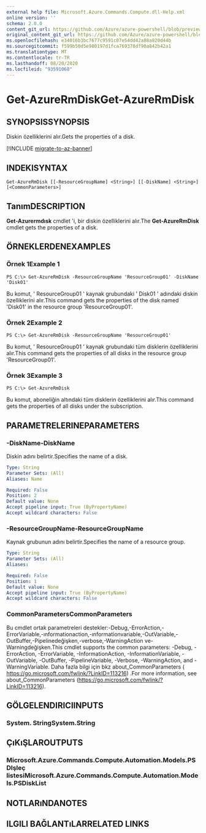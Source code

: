 ```yaml
---
external help file: Microsoft.Azure.Commands.Compute.dll-Help.xml
online version: ''
schema: 2.0.0
content_git_url: https://github.com/Azure/azure-powershell/blob/preview/src/ResourceManager/Compute/Stack/Commands.Compute/help/Get-AzureRmDisk.md
original_content_git_url: https://github.com/Azure/azure-powershell/blob/preview/src/ResourceManager/Compute/Stack/Commands.Compute/help/Get-AzureRmDisk.md
ms.openlocfilehash: e34016b3bc7677c9591c07e54dd42a88a820d44b
ms.sourcegitcommit: f599b50d5e980197d1fca769378df90a842b42a1
ms.translationtype: MT
ms.contentlocale: tr-TR
ms.lasthandoff: 08/20/2020
ms.locfileid: "93591068"
---
```

# <span data-ttu-id="785b5-101">Get-AzureRmDisk</span><span class="sxs-lookup"><span data-stu-id="785b5-101">Get-AzureRmDisk</span></span>

## <span data-ttu-id="785b5-102">SYNOPSIS</span><span class="sxs-lookup"><span data-stu-id="785b5-102">SYNOPSIS</span></span>
<span data-ttu-id="785b5-103">Diskin özelliklerini alır.</span><span class="sxs-lookup"><span data-stu-id="785b5-103">Gets the properties of a disk.</span></span>

[!INCLUDE [migrate-to-az-banner](../../includes/migrate-to-az-banner.md)]

## <span data-ttu-id="785b5-104">INDEKI</span><span class="sxs-lookup"><span data-stu-id="785b5-104">SYNTAX</span></span>

```
Get-AzureRmDisk [[-ResourceGroupName] <String>] [[-DiskName] <String>] [<CommonParameters>]
```

## <span data-ttu-id="785b5-105">Tanım</span><span class="sxs-lookup"><span data-stu-id="785b5-105">DESCRIPTION</span></span>
<span data-ttu-id="785b5-106">**Get-Azurermdısk** cmdlet 'i, bir diskin özelliklerini alır.</span><span class="sxs-lookup"><span data-stu-id="785b5-106">The **Get-AzureRmDisk** cmdlet gets the properties of a disk.</span></span>

## <span data-ttu-id="785b5-107">ÖRNEKLERDEN</span><span class="sxs-lookup"><span data-stu-id="785b5-107">EXAMPLES</span></span>

### <span data-ttu-id="785b5-108">Örnek 1</span><span class="sxs-lookup"><span data-stu-id="785b5-108">Example 1</span></span>
```
PS C:\> Get-AzureRmDisk -ResourceGroupName 'ResourceGroup01' -DiskName 'Disk01'
```

<span data-ttu-id="785b5-109">Bu komut, ' ResourceGroup01 ' kaynak grubundaki ' Disk01 ' adındaki diskin özelliklerini alır.</span><span class="sxs-lookup"><span data-stu-id="785b5-109">This command gets the properties of the disk named 'Disk01' in the resource group 'ResourceGroup01'.</span></span>

### <span data-ttu-id="785b5-110">Örnek 2</span><span class="sxs-lookup"><span data-stu-id="785b5-110">Example 2</span></span>
```
PS C:\> Get-AzureRmDisk -ResourceGroupName 'ResourceGroup01'
```

<span data-ttu-id="785b5-111">Bu komut, ' ResourceGroup01 ' kaynak grubundaki tüm disklerin özelliklerini alır.</span><span class="sxs-lookup"><span data-stu-id="785b5-111">This command gets the properties of all disks in the resource group 'ResourceGroup01'.</span></span>

### <span data-ttu-id="785b5-112">Örnek 3</span><span class="sxs-lookup"><span data-stu-id="785b5-112">Example 3</span></span>
```
PS C:\> Get-AzureRmDisk
```

<span data-ttu-id="785b5-113">Bu komut, aboneliğin altındaki tüm disklerin özelliklerini alır.</span><span class="sxs-lookup"><span data-stu-id="785b5-113">This command gets the properties of all disks under the subscription.</span></span>

## <span data-ttu-id="785b5-114">PARAMETRELERINE</span><span class="sxs-lookup"><span data-stu-id="785b5-114">PARAMETERS</span></span>

### <span data-ttu-id="785b5-115">-DiskName</span><span class="sxs-lookup"><span data-stu-id="785b5-115">-DiskName</span></span>
<span data-ttu-id="785b5-116">Diskin adını belirtir.</span><span class="sxs-lookup"><span data-stu-id="785b5-116">Specifies the name of a disk.</span></span>

```yaml
Type: String
Parameter Sets: (All)
Aliases: Name

Required: False
Position: 2
Default value: None
Accept pipeline input: True (ByPropertyName)
Accept wildcard characters: False
```

### <span data-ttu-id="785b5-117">-ResourceGroupName</span><span class="sxs-lookup"><span data-stu-id="785b5-117">-ResourceGroupName</span></span>
<span data-ttu-id="785b5-118">Kaynak grubunun adını belirtir.</span><span class="sxs-lookup"><span data-stu-id="785b5-118">Specifies the name of a resource group.</span></span>

```yaml
Type: String
Parameter Sets: (All)
Aliases: 

Required: False
Position: 1
Default value: None
Accept pipeline input: True (ByPropertyName)
Accept wildcard characters: False
```

### <span data-ttu-id="785b5-119">CommonParameters</span><span class="sxs-lookup"><span data-stu-id="785b5-119">CommonParameters</span></span>
<span data-ttu-id="785b5-120">Bu cmdlet ortak parametreleri destekler:-Debug,-ErrorAction,-ErrorVariable,-ınformationaction,-ınformationvariable,-OutVariable,-OutBuffer,-Pipelinedeğişken,-verbose,-WarningAction ve-Warningdeğişken.</span><span class="sxs-lookup"><span data-stu-id="785b5-120">This cmdlet supports the common parameters: -Debug, -ErrorAction, -ErrorVariable, -InformationAction, -InformationVariable, -OutVariable, -OutBuffer, -PipelineVariable, -Verbose, -WarningAction, and -WarningVariable.</span></span> <span data-ttu-id="785b5-121">Daha fazla bilgi için bkz about_CommonParameters ( https://go.microsoft.com/fwlink/?LinkID=113216) .</span><span class="sxs-lookup"><span data-stu-id="785b5-121">For more information, see about_CommonParameters (https://go.microsoft.com/fwlink/?LinkID=113216).</span></span>

## <span data-ttu-id="785b5-122">GÖLGELENDIRICI</span><span class="sxs-lookup"><span data-stu-id="785b5-122">INPUTS</span></span>

### <span data-ttu-id="785b5-123">System. String</span><span class="sxs-lookup"><span data-stu-id="785b5-123">System.String</span></span>

## <span data-ttu-id="785b5-124">ÇıKıŞLAR</span><span class="sxs-lookup"><span data-stu-id="785b5-124">OUTPUTS</span></span>

### <span data-ttu-id="785b5-125">Microsoft.Azure.Commands.Compute.Automation.Models.PSDIşleç listesi</span><span class="sxs-lookup"><span data-stu-id="785b5-125">Microsoft.Azure.Commands.Compute.Automation.Models.PSDiskList</span></span>

## <span data-ttu-id="785b5-126">NOTLARıNDA</span><span class="sxs-lookup"><span data-stu-id="785b5-126">NOTES</span></span>

## <span data-ttu-id="785b5-127">ILGILI BAĞLANTıLAR</span><span class="sxs-lookup"><span data-stu-id="785b5-127">RELATED LINKS</span></span>

